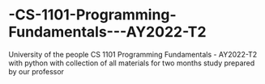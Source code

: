 # -CS-1101-Programming-Fundamentals---AY2022-T2
University of the people  CS 1101 Programming Fundamentals - AY2022-T2 with python
with collection of all materials for two months study prepared by our professor
